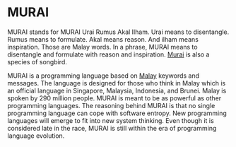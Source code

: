 # MURAI
MURAI stands for MURAI Urai Rumus Akal Ilham. Urai means to disentangle. Rumus means to formulate. Akal means reason. And ilham means inspiration. Those are Malay words. In a phrase, MURAI means to disentangle and formulate with reason and inspiration. [Murai](https://en.wikipedia.org/wiki/White-rumped_shama) is also a species of songbird.

MURAI is a programming language based on [Malay](https://en.wikipedia.org/wiki/Malay_language) keywords and messages. The language is designed for those who think in Malay which is an official language in Singapore, Malaysia, Indonesia, and Brunei. Malay is spoken by 290 million people. MURAI is meant to be as powerful as other programming languages. The reasoning behind MURAI is that no single programming language can cope with software entropy. New programming languages will emerge to fit into new system thinking. Even though it is considered late in the race, MURAI is still within the era of programming language evolution.

